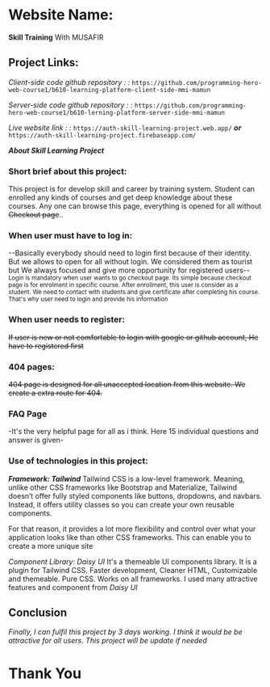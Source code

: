 # Website Name:
**Skill Training** With MUSAFIR


## Project Links: 
*Client-side code github repository : :*
`https://github.com/programming-hero-web-course1/b610-learning-platform-client-side-mmi-mamun`

*Server-side code github repository : :*
`https://github.com/programming-hero-web-course1/b610-lerning-platform-server-side-mmi-mamun`

*_Live website link : :_*
`https://auth-skill-learning-project.web.app/`
___or___
`https://auth-skill-learning-project.firebaseapp.com/`



***About Skill Learning Project***
### Short brief about this project:
This project is for develop skill and career by training system. Student can enrolled any kinds of courses and get deep knowledge about these courses. Any one can browse this page, everything is opened for all without ~~Checkout page~~.. 

### When user must have to log in:
--Basically everybody should need to login first because of their identity. But we allows to open for all without login. We considered them as tourist but We always focused and give more opportunity for registered users--
<sub>Login is mandatory when user wants to go checkout page. Its simple because checkout page is for enrolment in specific course. After enrollment, this user is consider as a student. We need to contact with students and give certificate after completing his course. That's why user need to login and provide his information </sub>


### When user needs to register:
~~If user is new or not comfortable to login with google or github account, He have to registered first~~

### 404 pages:
~~404 page is designed for all unaccepted location from this website. We create a extra route for 404.~~

### FAQ Page
-It's the very helpful page for all as i think. Here 15 individual questions and answer is given-

### Use of technologies in this project:
__*Framework: Tailwind*__
Tailwind CSS is a low-level framework. Meaning, unlike other CSS frameworks like Bootstrap and Materialize, Tailwind doesn’t offer fully styled components like buttons, dropdowns, and navbars. Instead, it offers utility classes so you can create your own reusable components.

For that reason, it provides a lot more flexibility and control over what your application looks like than other CSS frameworks. This can enable you to create a more unique site


_*Component Library: Daisy UI*_
It's a themeable UI components library. It is a plugin for Tailwind CSS. Faster development, Cleaner HTML, Customizable and themeable. Pure CSS. Works on all frameworks. I used many attractive features and component from *Daisy UI*


## Conclusion
_Finally, I can fulfil this project by 3 days working. I think it would be be attractive for all users. This project will be update if needed_

# **Thank You** #
